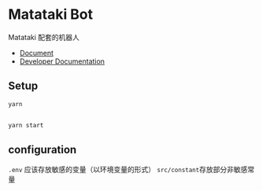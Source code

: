 # Matataki Bot

Matataki 配套的机器人

- [Document](https://hackmd.io/t3eK4CRySyu9mkB-uBgJYA)
- [Developer Documentation](https://matataki-bot.web.app/)

## Setup
```bash
yarn


yarn start
```

## configuration
`.env` 应该存放敏感的变量（以环境变量的形式）
`src/constant`存放部分非敏感常量
